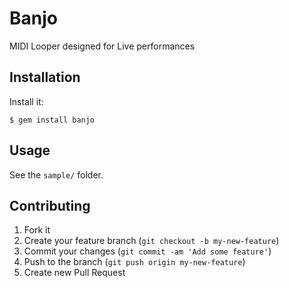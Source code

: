 # Banjo

MIDI Looper designed for Live performances

## Installation

Install it:

    $ gem install banjo

## Usage

See the `sample/` folder.

## Contributing

1. Fork it
2. Create your feature branch (`git checkout -b my-new-feature`)
3. Commit your changes (`git commit -am 'Add some feature'`)
4. Push to the branch (`git push origin my-new-feature`)
5. Create new Pull Request
